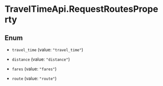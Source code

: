 # TravelTimeApi.RequestRoutesProperty

## Enum


* `travel_time` (value: `"travel_time"`)

* `distance` (value: `"distance"`)

* `fares` (value: `"fares"`)

* `route` (value: `"route"`)


